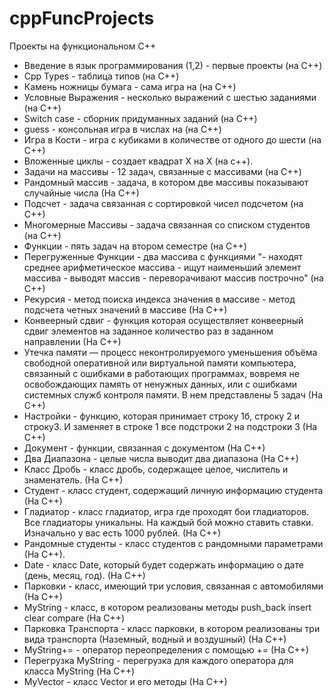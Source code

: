 # cppFuncProjects
Проекты на функциональном С++
- Введение в язык программирования (1,2) - первые проекты (на С++)
- Cpp Types - таблица типов (на С++)
- Камень ножницы бумага - сама игра на (на С++)
- Условные Выражения - несколько выражений с шестью заданиями (на С++)
- Switch case - сборник придуманных заданий (на С++)
- guess - консольная игра в числах на (на С++)
- Игра в Кости - игра с кубиками в количестве от одного до шести (на С++)
- Вложенные циклы - создает квадрат X на X (на c++).
- Задачи на массивы - 12 задач, связанные с массивами (на С++)
- Рандомный массив - задача, в котором две массивы показывают случайные числа (На С++)
- Подсчет - задача связанная с сортировкой чисел подсчетом (на С++)
- Многомерные Массивы - задача связанная со списком студентов (на С++)
- Функции - пять задач на втором семестре (на С++)
- Перегруженные Функции - два массива с функциями "- находят среднее арифметическое массива - ищут наименьший элемент массива - выводят массив - переворачивают массив построчно" (на С++)
- Рекурсия - метод поиска индекса значения в массиве - метод подсчета четных значений в массиве (На С++)
- Конвеерный сдвиг - функция которая осуществляет конвеерный сдвиг элементов на заданное количество раз в заданном направлении (На С++)
- Утечка памяти — процесс неконтролируемого уменьшения объёма свободной оперативной или виртуальной памяти компьютера, связанный с ошибками в работающих программах, вовремя не освобождающих память от ненужных данных, или с ошибками системных служб контроля памяти. В нем представлены 5 задач (На С++)
- Настройки - функцию, которая принимает строку 1б, строку 2 и строку3. И заменяет в строке 1 все подстроки 2 на подстроки 3 (На С++)
- Документ - функции, связанная с документом (На С++)
- Два Диапазона - целые числа выводит два диапазона (На С++)
- Класс Дробь - класс дробь, содержащее целое, числитель и знаменатель. (На С++)
- Студент - класс студент, содержащий личную информацию студента (На С++)
- Гладиатор - класс гладиатор, игра где проходят бои гладиаторов. Все гладиаторы уникальны. На каждый бой можно ставить ставки. Изначально у вас есть 1000 рублей. (На С++)
- Рандомные студенты - класс студентов с рандомными параметрами (На С++).
- Date - класс Date, который будет содержать информацию о дате (день, месяц, год). (На С++)
- Парковки - класс, имеющий три условия, связанная с автомобилями (На С++)
- MyString - класс, в котором реализованы методы push_back insert clear compare (На С++)
- Парковка Транспорта - класс парковки, в котором реализованы три вида транспорта (Наземный, водный и воздушный) (На С++)
- MyString+= - оператор переопределения с помощью += (На С++)
- Перегрузка MyString - перегрузка для каждого оператора для класса MyString (На С++)
- MyVector - класс Vector и его методы (На С++)
